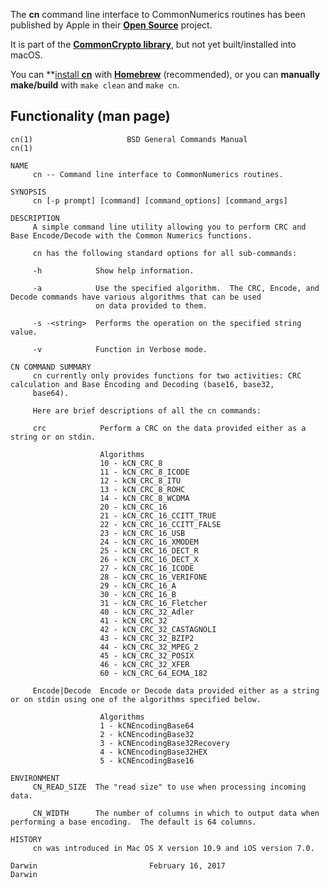 The **cn** command line interface to CommonNumerics routines has been published by Apple in their **[Open Source](https://opensource.apple.com)** project.

It is part of the **[CommonCrypto library](https://opensource.apple.com/source/CommonCrypto/)**, but not yet built/installed into macOS.

You can **[install **cn**](https://github.com/JayBrown/cn-tap) with **[Homebrew](https://brew.sh)** (recommended), or you can **manually make/build** with `make clean` and  `make cn`.

## Functionality (man page)
```
cn(1)                     BSD General Commands Manual                    cn(1)

NAME
     cn -- Command line interface to CommonNumerics routines.

SYNOPSIS
     cn [-p prompt] [command] [command_options] [command_args]

DESCRIPTION
     A simple command line utility allowing you to perform CRC and Base Encode/Decode with the Common Numerics functions.

     cn has the following standard options for all sub-commands:

     -h            Show help information.

     -a            Use the specified algorithm.  The CRC, Encode, and Decode commands have various algorithms that can be used
                   on data provided to them.

     -s -<string>  Performs the operation on the specified string value.

     -v            Function in Verbose mode.

CN COMMAND SUMMARY
     cn currently only provides functions for two activities: CRC calculation and Base Encoding and Decoding (base16, base32,
     base64).

     Here are brief descriptions of all the cn commands:

     crc            Perform a CRC on the data provided either as a string or on stdin.

                    Algorithms
                    10 - kCN_CRC_8
                    11 - kCN_CRC_8_ICODE
                    12 - kCN_CRC_8_ITU
                    13 - kCN_CRC_8_ROHC
                    14 - kCN_CRC_8_WCDMA
                    20 - kCN_CRC_16
                    21 - kCN_CRC_16_CCITT_TRUE
                    22 - kCN_CRC_16_CCITT_FALSE
                    23 - kCN_CRC_16_USB
                    24 - kCN_CRC_16_XMODEM
                    25 - kCN_CRC_16_DECT_R
                    26 - kCN_CRC_16_DECT_X
                    27 - kCN_CRC_16_ICODE
                    28 - kCN_CRC_16_VERIFONE
                    29 - kCN_CRC_16_A
                    30 - kCN_CRC_16_B
                    31 - kCN_CRC_16_Fletcher
                    40 - kCN_CRC_32_Adler
                    41 - kCN_CRC_32
                    42 - kCN_CRC_32_CASTAGNOLI
                    43 - kCN_CRC_32_BZIP2
                    44 - kCN_CRC_32_MPEG_2
                    45 - kCN_CRC_32_POSIX
                    46 - kCN_CRC_32_XFER
                    60 - kCN_CRC_64_ECMA_182

     Encode|Decode  Encode or Decode data provided either as a string or on stdin using one of the algorithms specified below.

                    Algorithms
                    1 - kCNEncodingBase64
                    2 - kCNEncodingBase32
                    3 - kCNEncodingBase32Recovery
                    4 - kCNEncodingBase32HEX
                    5 - kCNEncodingBase16

ENVIRONMENT
     CN_READ_SIZE  The "read size" to use when processing incoming data.

     CN_WIDTH      The number of columns in which to output data when performing a base encoding.  The default is 64 columns.

HISTORY
     cn was introduced in Mac OS X version 10.9 and iOS version 7.0.

Darwin                         February 16, 2017                        Darwin
```
